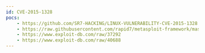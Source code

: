 ```yaml
---
id: CVE-2015-1328
pocs:
    - https://github.com/SR7-HACKING/LINUX-VULNERABILITY-CVE-2015-1328
    - https://raw.githubusercontent.com/rapid7/metasploit-framework/master/modules/exploits/linux/local/overlayfs_priv_esc.rb
    - https://www.exploit-db.com/raw/37292
    - https://www.exploit-db.com/raw/40688
---
```

